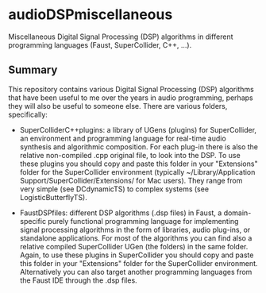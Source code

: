 # audioDSPmiscellaneous

Miscellaneous Digital Signal Processing (DSP) algorithms in different programming languages (Faust, SuperCollider, C++, ...).

## Summary

This repository contains various Digital Signal Processing (DSP) algorithms that have been useful to me over the years in audio programming, perhaps they will also be useful to someone else. There are various folders, specifically:

- SuperColliderC++plugins: a library of UGens (plugins) for SuperCollider, an environment and programming language for real-time audio synthesis and algorithmic composition. For each plug-in there is also the relative non-compiled .cpp original file, to look into the DSP. To use these plugins you should copy and paste this folder in your "Extensions" folder for the SuperCollider environment (typically ~/Library/Application Support/SuperCollider/Extensions/ for Mac users). They range from very simple (see DCdynamicTS) to complex systems (see LogisticButterflyTS).

- FaustDSPfiles: different DSP algorithms (.dsp files) in Faust, a domain-specific purely functional programming language for implementing signal processing algorithms in the form of libraries, audio plug-ins, or standalone applications. For most of the algorithms you can find also a relative compiled SuperCollider UGen (the folders) in the same folder. Again, to use these plugins in SuperCollider you should copy and paste this folder in your "Extensions" folder for the SuperCollider environment. Alternatively you can also target another programming languages from the Faust IDE through the .dsp files.


